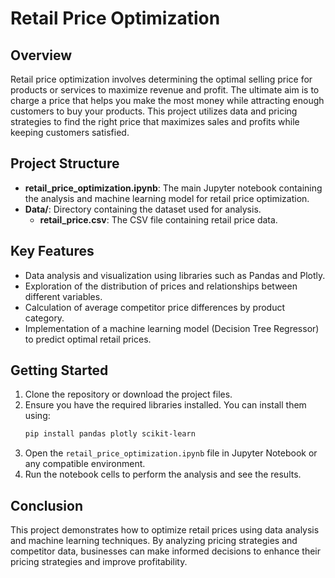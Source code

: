 # Retail Price Optimization

## Overview
Retail price optimization involves determining the optimal selling price for products or services to maximize revenue and profit. The ultimate aim is to charge a price that helps you make the most money while attracting enough customers to buy your products. This project utilizes data and pricing strategies to find the right price that maximizes sales and profits while keeping customers satisfied.

## Project Structure
- **retail_price_optimization.ipynb**: The main Jupyter notebook containing the analysis and machine learning model for retail price optimization.
- **Data/**: Directory containing the dataset used for analysis.
  - **retail_price.csv**: The CSV file containing retail price data.

## Key Features
- Data analysis and visualization using libraries such as Pandas and Plotly.
- Exploration of the distribution of prices and relationships between different variables.
- Calculation of average competitor price differences by product category.
- Implementation of a machine learning model (Decision Tree Regressor) to predict optimal retail prices.

## Getting Started
1. Clone the repository or download the project files.
2. Ensure you have the required libraries installed. You can install them using:
   ```bash
   pip install pandas plotly scikit-learn
   ```
3. Open the `retail_price_optimization.ipynb` file in Jupyter Notebook or any compatible environment.
4. Run the notebook cells to perform the analysis and see the results.

## Conclusion
This project demonstrates how to optimize retail prices using data analysis and machine learning techniques. By analyzing pricing strategies and competitor data, businesses can make informed decisions to enhance their pricing strategies and improve profitability.
